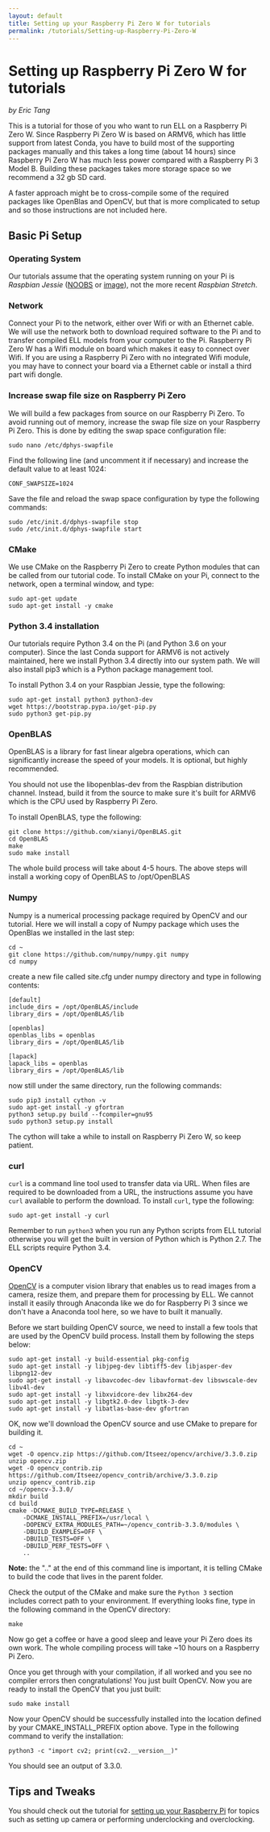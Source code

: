 ```yaml
---
layout: default
title: Setting up your Raspberry Pi Zero W for tutorials
permalink: /tutorials/Setting-up-Raspberry-Pi-Zero-W
---
```


# Setting up Raspberry Pi Zero W for tutorials

*by Eric Tang*

This is a tutorial for those of you who want to run ELL on a Raspberry Pi Zero W. Since Raspberry Pi Zero W is based on ARMV6, which has little support from latest Conda, you have to build most of the supporting packages manually and this takes a long time (about 14 hours) since Raspberry Pi Zero W has much less power compared with a Raspberry Pi 3 Model B. Building these packages takes more storage space so we recommend a 32 gb SD card.

A faster approach might be to cross-compile some of the required packages
like OpenBlas and OpenCV, but that is more complicated to setup and
so those instructions are not included here.

## Basic Pi Setup

### Operating System
Our tutorials assume that the operating system running on your Pi is *Raspbian Jessie* ([NOOBS](https://downloads.raspberrypi.org/NOOBS/images/NOOBS-2017-07-05/) or [image](https://downloads.raspberrypi.org/raspbian/images/raspbian-2017-07-05/)), not the more recent *Raspbian Stretch*.

### Network
Connect your Pi to the network, either over Wifi or with an Ethernet cable. We will use the network both to download required software to the Pi and to transfer compiled ELL models from your computer to the Pi. Raspberry Pi Zero W has a Wifi module on board which makes it easy to connect over Wifi. If you are using a Raspberry Pi Zero with no integrated Wifi module, you may have to connect your board via a Ethernet cable or install a third part wifi dongle.

### Increase swap file size on Raspberry Pi Zero
We will build a few packages from source on our Raspberry Pi Zero. To avoid running out of memory, increase the swap file size on your Raspberry Pi Zero. This is done by editing the swap space configuration file:

```shell
sudo nano /etc/dphys-swapfile
```

Find the following line (and uncomment it if necessary) and increase
the default value to at least 1024:

```shell
CONF_SWAPSIZE=1024
```

Save the file and reload the swap space configuration by type the following commands:

```shell
sudo /etc/init.d/dphys-swapfile stop
sudo /etc/init.d/dphys-swapfile start
```

### CMake
We use CMake on the Raspberry Pi Zero to create Python modules that can be called from our tutorial code. To install CMake on your Pi, connect to the network, open a terminal window, and type:

```shell
sudo apt-get update
sudo apt-get install -y cmake
```

### Python 3.4 installation
Our tutorials require Python 3.4 on the Pi (and Python 3.6 on your computer). Since the last Conda support for ARMV6 is not actively maintained, here we install Python 3.4 directly into our system path. We will also install pip3 which is a Python package management tool.

To install Python 3.4 on your Raspbian Jessie, type the following:

```shell
sudo apt-get install python3 python3-dev
wget https://bootstrap.pypa.io/get-pip.py
sudo python3 get-pip.py
```

### OpenBLAS
OpenBLAS is a library for fast linear algebra operations, which can significantly increase the speed of your models. It is optional, but highly recommended.

You should not use the libopenblas-dev from the Raspbian distribution channel. Instead, build it from the source to make sure it's built for ARMV6 which is the CPU used by Raspberry Pi Zero.

To install OpenBLAS, type the following:

```shell
git clone https://github.com/xianyi/OpenBLAS.git
cd OpenBLAS
make
sudo make install
```

The whole build process will take about 4-5 hours. The above steps will install a working copy of OpenBLAS to /opt/OpenBLAS

### Numpy
Numpy is a numerical processing package required by OpenCV and our tutorial. Here we will install a copy of Numpy package which uses the OpenBlas we installed in the last step:

```shell
cd ~
git clone https://github.com/numpy/numpy.git numpy
cd numpy
```

create a new file called site.cfg under numpy directory and type in following contents:

```shell
[default]
include_dirs = /opt/OpenBLAS/include
library_dirs = /opt/OpenBLAS/lib
 
[openblas]
openblas_libs = openblas
library_dirs = /opt/OpenBLAS/lib
 
[lapack]
lapack_libs = openblas
library_dirs = /opt/OpenBLAS/lib
```

now still under the same directory, run the following commands:

```shell
sudo pip3 install cython -v
sudo apt-get install -y gfortran
python3 setup.py build --fcompiler=gnu95
sudo python3 setup.py install
```

The cython will take a while to install on Raspberry Pi Zero W, so keep patient.

### curl
`curl` is a command line tool used to transfer data via URL. When files are required to be downloaded from a URL, the instructions assume you have `curl` available to perform the download. To install `curl`, type the following:
```shell
sudo apt-get install -y curl
```

Remember to run `python3` when you run any Python scripts from ELL tutorial otherwise you will get the built in version of Python which is Python 2.7. The ELL scripts require Python 3.4.

### OpenCV
[OpenCV](http://opencv.org/) is a computer vision library that enables us to read images from a camera, resize them, and prepare them for processing by ELL. We cannot install it easily through Anaconda like we do for Raspberry Pi 3 since we don't have a Anaconda tool here, so we have to built it manually. 

Before we start building OpenCV source, we need to install a few tools that are used by the OpenCV build process. Install them by following the steps below:

```shell
sudo apt-get install -y build-essential pkg-config
sudo apt-get install -y libjpeg-dev libtiff5-dev libjasper-dev libpng12-dev
sudo apt-get install -y libavcodec-dev libavformat-dev libswscale-dev libv4l-dev
sudo apt-get install -y libxvidcore-dev libx264-dev
sudo apt-get install -y libgtk2.0-dev libgtk-3-dev
sudo apt-get install -y libatlas-base-dev gfortran
```

OK, now we'll download the OpenCV source and use CMake to prepare for building it.

```shell
cd ~
wget -O opencv.zip https://github.com/Itseez/opencv/archive/3.3.0.zip
unzip opencv.zip
wget -O opencv_contrib.zip https://github.com/Itseez/opencv_contrib/archive/3.3.0.zip
unzip opencv_contrib.zip
cd ~/opencv-3.3.0/
mkdir build
cd build
cmake -DCMAKE_BUILD_TYPE=RELEASE \
    -DCMAKE_INSTALL_PREFIX=/usr/local \
    -DOPENCV_EXTRA_MODULES_PATH=~/opencv_contrib-3.3.0/modules \
    -DBUILD_EXAMPLES=OFF \
    -DBUILD_TESTS=OFF \
    -DBUILD_PERF_TESTS=OFF \
    ..
```
**Note:** the ".." at the end of this command line is important, it is 
telling CMake to build the code that lives in the parent folder.

Check the output of the CMake and make sure the `Python 3` section includes correct path to your environment. If everything looks fine, type in the following command in the OpenCV directory:

```shell
make
```

Now go get a coffee or have a good sleep and leave your Pi Zero does its own work. The whole compiling process will take ~10 hours on a Raspberry Pi Zero. 

Once you get through with your compilation, if all worked and you see no compiler errors then congratulations!  You just built OpenCV. Now you are ready to install the OpenCV that you just built:

```shell
sudo make install
```

Now your OpenCV should be successfully installed into the location defined by your CMAKE_INSTALL_PREFIX option above. Type in the following command to verify the installation:

```shell
python3 -c "import cv2; print(cv2.__version__)"
```

You should see an output of 3.3.0.


## Tips and Tweaks

You should check out the tutorial for [setting up your Raspberry Pi](/ELL/tutorials/Setting-up-your-Raspberry-Pi) for topics such as setting up camera or performing underclocking and overclocking.